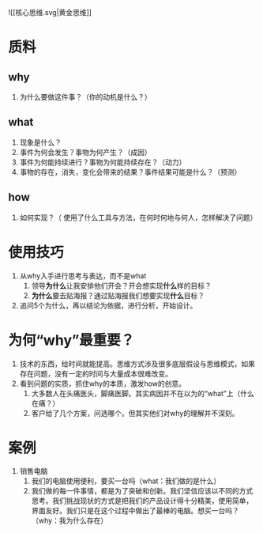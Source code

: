 ![[核心思维.svg|黄金思维]]
# 质料
## why
1. 为什么要做这件事？（你的动机是什么？）
## what
1. 现象是什么？
2. 事件为何会发生？事物为何产生？（成因）
3. 事件为何能持续进行？事物为何能持续存在？（动力）
4. 事物的存在，消失，变化会带来的结果？事件结果可能是什么？（预测）
## how
1. 如何实现？（ 使用了什么工具与方法，在何时何地与何人，怎样解决了问题）
# 使用技巧
1. 从why入手进行思考与表达，而不是what
	1. 领导**为什么**让我安排他们开会？开会想实现**什么**样的目标？
	2. **为什么**要去贴海报？通过贴海报我们想要实现**什么**目标？
2. 追问5个为什么，再以结论为依据，进行分析，开始设计。
# 为何“why”最重要？
1. 技术的东西，给时间就能提高。思维方式涉及很多底层假设与思维模式，如果存在问题，没有一定的时间与大量成本很难改变。
2. 看到问题的实质，抓住why的本质，激发how的创意。
	1. 大多数人在头痛医头，脚痛医脚。其实病因并不在以为的“what”上（什么在痛？）
	2. 客户给了几个方案，问选哪个。但其实他们对why的理解并不深刻。
# 案例
1. 销售电脑
	1. 我们的电脑使用便利，要买一台吗（what：我们做的是什么）
	2. 我们做的每一件事情，都是为了突破和创新。我们坚信应该以不同的方式思考。我们挑战现状的方式是把我们的产品设计得十分精美，使用简单，界面友好。我们只是在这个过程中做出了最棒的电脑。想买一台吗？（why：我为什么存在）